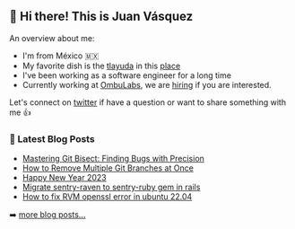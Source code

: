 ## 👋 Hi there! This is Juan Vásquez

An overview about me:

- I'm from México 🇲🇽
- My favorite dish is the [tlayuda](https://www.youtube.com/watch?v=6k01Mcve-zU) in this [place](https://goo.gl/maps/Utmr8mBvzPWAKH4R8)
- I've been working as a software engineer for a long time
- Currently working at [OmbuLabs](https://www.ombulabs.com/), we are [hiring](https://www.ombulabs.com/jobs) if you are interested.

Let's connect on [twitter](https://twitter.com/juanvqz_) if have a question or want to share something with me 👍 

### 📕 Latest Blog Posts

<!-- BLOG-POST-LIST:START -->
- [Mastering Git Bisect: Finding Bugs with Precision](https://juanvasquez.dev/development/2023/09/03/git-bisect/)
- [How to Remove Multiple Git Branches at Once](https://juanvasquez.dev/development/2023/05/02/how-to-remove-multiple-git-branches-at-once/)
- [Happy New Year 2023](https://juanvasquez.dev/personal/2023/01/29/happy-new-year-2023/)
- [Migrate sentry-raven to sentry-ruby gem in rails](https://juanvasquez.dev/development/2022/07/01/migrate-sentry-raven-to-sentry-ruby-in-rails/)
- [How to fix RVM openssl error in ubuntu 22.04](https://juanvasquez.dev/development/2022/06/15/how-to-fix-openssl-error-with-rvm-in-ubuntu-22-04/)
<!-- BLOG-POST-LIST:END -->

➡️ [more blog posts...](https://juanvasquez.dev)
